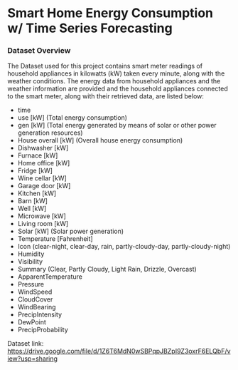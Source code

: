 # Smart Home Energy Consumption w/ Time Series Forecasting

### Dataset Overview
The Dataset used for this project contains smart meter readings of household appliances in kilowatts (kW) taken every minute, along with the weather conditions. The energy data from household appliances and the weather information are provided and the household appliances connected to the smart meter, along with their retrieved data, are listed below:

- time
- use [kW] (Total energy consumption)
- gen [kW] (Total energy generated by means of solar or other power generation resources)
- House overall [kW] (Overall house energy consumption)
- Dishwasher [kW]
- Furnace [kW]
- Home office [kW]
- Fridge [kW]
- Wine cellar [kW]
- Garage door [kW]
- Kitchen [kW]
- Barn [kW]
- Well [kW]
- Microwave [kW]
- Living room [kW]
- Solar [kW] (Solar power generation)
- Temperature [Fahrenheit]
- Icon (clear-night, clear-day, rain, partly-cloudy-day, partly-cloudy-night)
- Humidity
- Visibility
- Summary (Clear, Partly Cloudy, Light Rain, Drizzle, Overcast)
- ApparentTemperature
- Pressure
- WindSpeed
- CloudCover
- WindBearing
- PrecipIntensity
- DewPoint
- PrecipProbability

Dataset link: https://drive.google.com/file/d/1Z6T6MdN0wSBPqpJBZpI9Z3oxrF6ELQbF/view?usp=sharing
